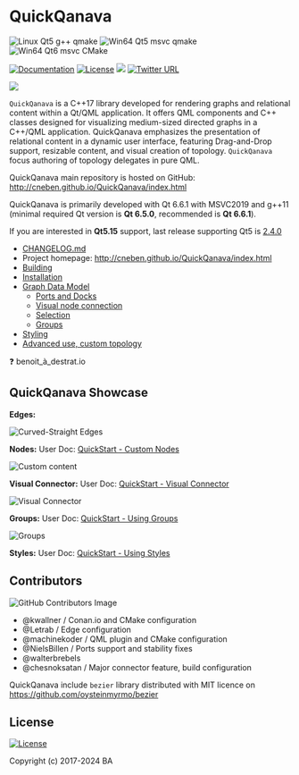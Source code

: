 # QuickQanava 

![Linux Qt5 g++ qmake](https://github.com/cneben/QuickQanava/actions/workflows/build-linux-qt5.yml/badge.svg) 
![Win64 Qt5 msvc qmake](https://github.com/cneben/QuickQanava/actions/workflows/build-win64-qt5.yml/badge.svg) 
![Win64 Qt6 msvc CMake](https://github.com/cneben/QuickQanava/actions/workflows/build-win64-qt6.yml/badge.svg) 

[![Documentation](https://img.shields.io/badge/docs-mkdocs-blue.svg)](http://cneben.github.io/QuickQanava/)
[![License](https://img.shields.io/badge/License-BSD%203--Clause-blue.svg)](https://opensource.org/licenses/BSD-3-Clause)
![](https://img.shields.io/badge/version-2.5.0-blue.svg)
[![Twitter URL](https://img.shields.io/twitter/url/https/twitter.com/fold_left.svg?style=social&label=Follow%20%40QuickQanava)](https://twitter.com/QuickQanava)

![](https://github.com/cneben/QuickQanava/blob/master/doc/web/docs/images/home.png)

`QuickQanava` is a C++17 library developed for rendering graphs and relational content within a Qt/QML application. It offers QML components and C++ classes designed for visualizing medium-sized directed graphs in a C++/QML application. QuickQanava emphasizes the presentation of relational content in a dynamic user interface, featuring Drag-and-Drop support, resizable content, and visual creation of topology. `QuickQanava` focus authoring of topology delegates in pure QML.

QuickQanava main repository is hosted on GitHub: http://cneben.github.io/QuickQanava/index.html

QuickQanava is primarily developed with Qt 6.6.1 with MSVC2019 and g++11 (minimal required Qt version is **Qt 6.5.0**, recommended is **Qt 6.6.1**). 

If you are interested in **Qt5.15** support, last release supporting Qt5 is [2.4.0](https://github.com/cneben/QuickQanava/releases/tag/2.4.0)

- [CHANGELOG.md](CHANGELOG.md)
- Project homepage: http://cneben.github.io/QuickQanava/index.html
- [Building](./doc/BUILDING.md)
-  [Installation](http://cneben.github.io/QuickQanava/installation.html)
-  [Graph Data Model](http://cneben.github.io/QuickQanava/graph.html#data-model)
    - [Ports and Docks](http://cneben.github.io/QuickQanava/nodes.html#docks-and-ports)
    - [Visual node connection](http://cneben.github.io/QuickQanava/edges.html#visual-creation-of-edges)
    -  [Selection](http://cneben.github.io/QuickQanava/nodes.html#selection)
    - [Groups](http://cneben.github.io/QuickQanava/nodes.html#grouping-nodes)
- [Styling](http://cneben.github.io/QuickQanava/styles.html)
- [Advanced use, custom topology](http://cneben.github.io/QuickQanava/advanced.html)

:question: benoit_à_destrat.io

## QuickQanava Showcase

**Edges:**

![Curved-Straight Edges](https://github.com/cneben/QuickQanava/blob/master/doc/web/docs/images/edges-curved-straight.gif) 

**Nodes:** User Doc:  [QuickStart - Custom Nodes](http://cneben.github.io/QuickQanava/nodes.html#defining-custom-nodes)

![Custom content](https://github.com/cneben/QuickQanava/blob/master/doc/web/docs/images/sample-nodes.gif)

**Visual Connector:** User Doc:  [QuickStart - Visual Connector](http://cneben.github.io/QuickQanava/edges.html#visual-connectors)

![Visual Connector](https://github.com/cneben/QuickQanava/blob/master/doc/web/docs/images/sample-dataflow-short.gif)

**Groups:** User Doc:  [QuickStart - Using Groups](http://cneben.github.io/QuickQanava/nodes.html#grouping-nodes)

![Groups](https://github.com/cneben/QuickQanava/blob/master/doc/web/docs/nodes/sample-groups.gif)

**Styles:** User Doc:  [QuickStart - Using Styles](http://cneben.github.io/QuickQanava/styles.html)

## Contributors

![GitHub Contributors Image](https://contrib.rocks/image?repo=cneben/QuickQanava)

 - @kwallner / Conan.io and CMake configuration
 - @Letrab / Edge configuration
 - @machinekoder / QML plugin and CMake configuration
 - @NielsBillen / Ports support and stability fixes
 - @walterbrebels
 - @chesnoksatan / Major connector feature, build configuration

QuickQanava include `bezier` library distributed with MIT licence on https://github.com/oysteinmyrmo/bezier

## License

[![License](https://img.shields.io/badge/License-BSD%203--Clause-blue.svg)](https://opensource.org/licenses/BSD-3-Clause)

Copyright (c) 2017-2024 BA

